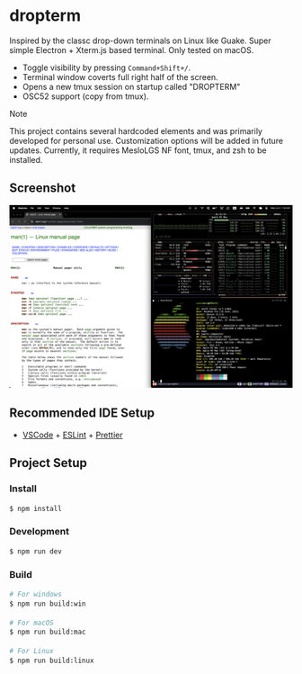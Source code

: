 # dropterm

Inspired by the classc drop-down terminals on Linux like Guake. Super simple Electron + Xterm.js based terminal. Only tested on macOS.

- Toggle visibility by pressing `Command+Shift+/`. 
- Terminal window coverts full right half of the screen.
- Opens a new tmux session on startup called "DROPTERM"
- OSC52 support (copy from tmux). 


> [!NOTE]
> This project contains several hardcoded elements and was primarily developed for personal use. Customization options will be added in future updates. Currently, it requires MesloLGS NF font, tmux, and zsh to be installed.

## Screenshot

![DropTerm Screenshot](resources/screenshot.png)

## Recommended IDE Setup

- [VSCode](https://code.visualstudio.com/) + [ESLint](https://marketplace.visualstudio.com/items?itemName=dbaeumer.vscode-eslint) + [Prettier](https://marketplace.visualstudio.com/items?itemName=esbenp.prettier-vscode)

## Project Setup

### Install

```bash
$ npm install
```

### Development

```bash
$ npm run dev
```

### Build

```bash
# For windows
$ npm run build:win

# For macOS
$ npm run build:mac

# For Linux
$ npm run build:linux
```
